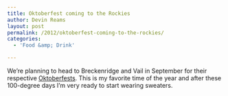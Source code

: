 ```yaml
---
title: Oktoberfest coming to the Rockies
author: Devin Reams
layout: post
permalink: /2012/oktoberfest-coming-to-the-rockies/
categories:
  - 'Food &amp; Drink'

---
```

We&#8217;re planning to head to Breckenridge and Vail in September for their respective [Oktoberfests][1]. This is my favorite time of the year and after these 100-degree days I&#8217;m very ready to start wearing sweaters.

 [1]: http://cosnow.com/2012/08/18/oktoberfest-2012-events-in-colorado/